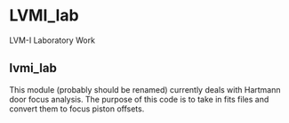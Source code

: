 # LVMI_lab
 LVM-I Laboratory Work 




## lvmi_lab

This module (probably should be renamed) currently deals with Hartmann door focus analysis. The purpose of this code is to take in fits files and convert them to focus piston offsets.
